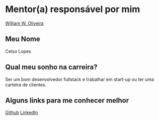 # Mentor(a) responsável por mim

[William W. Oliveira](https://github.com/training-center/mentoria/blob/master/profiles/mentors/profiles/william_w_oliveira.md)

## Meu Nome

Celso Lopes

## Qual meu sonho na carreira?

Ser um bom desenvolvedor fullstack e trabalhar em start-up ou ter uma carteira de clientes.

## Alguns links para me conhecer melhor

[Github](https://github.com/celsodavid)
[LinkedIn](https://www.linkedin.com/in/celso-david-lopes-dos-santos)
